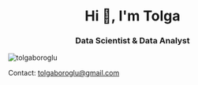 <h1 align="center">Hi 👋, I'm Tolga</h1>
<h3 align="center">Data Scientist & Data Analyst</h3>

<p align="left"> <img src="https://komarev.com/ghpvc/?username=tolgaboroglu&label=Profile%20views&color=0e75b6&style=flat" alt="tolgaboroglu" /> </p>

Contact: tolgaboroglu@gmail.com

